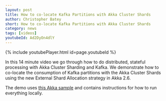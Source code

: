```yaml
---
layout: post
title: How to co-locate Kafka Partitions with Akka Cluster Shards 
author: Christopher Batey
short: How to co-locate Kafka Partitions with Akka Cluster Shards 
category: news
tags: [videos]
youtubeId: Ad2DyOn4dlY
---
```


{% include youtubePlayer.html id=page.youtubeId %}

In this 14 minute video we go through how to do distributed, stateful processing with Akka Cluster Sharding and Kafka. We
demonstrate how to co-locate the consumption of Kafka partitions with the Akka Cluster Shards using the new External
Shard Allocation strategy in Akka 2.6.

The demo uses [this Akka sample](https://github.com/akka/akka-samples/tree/2.6/akka-sample-kafka-to-sharding-scala) and contains instructions for how to run everything locally.
